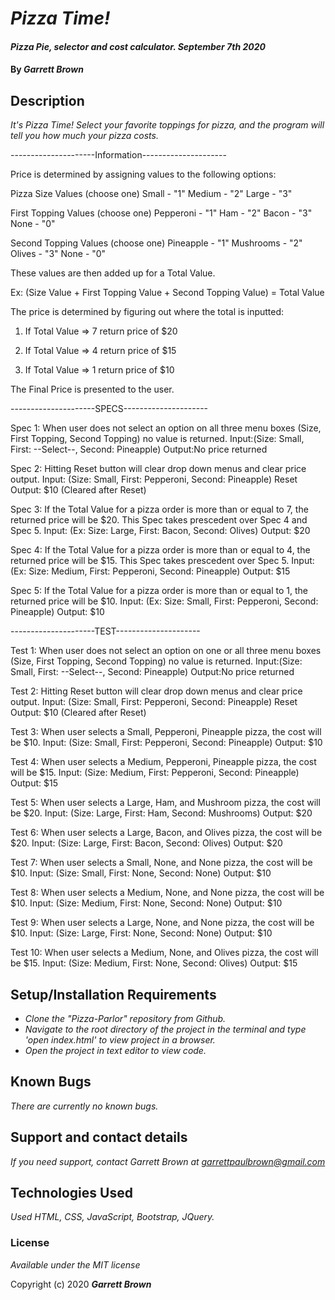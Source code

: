 # _Pizza Time!_

#### _Pizza Pie, selector and cost calculator. September 7th 2020_

#### By _**Garrett Brown**_

## Description

_It's Pizza Time! Select your favorite toppings for pizza, and the program will tell you how much your pizza costs._


---------------------Information---------------------

Price is determined by assigning values to the following options:

Pizza Size Values (choose one)
  Small - "1"
  Medium - "2"
  Large - "3"

First Topping Values (choose one)
  Pepperoni - "1"
  Ham - "2"
  Bacon - "3"
  None - "0"

Second Topping Values (choose one)
  Pineapple - "1"
  Mushrooms - "2"
  Olives - "3"
  None - "0"

These values are then added up for a Total Value.

Ex: (Size Value + First Topping Value + Second Topping Value) = Total Value

The price is determined by figuring out where the total is inputted:

1. If Total Value => 7
    return price of $20
  
2. If Total Value => 4
    return price of $15

3. If Total Value => 1
  return price of $10


The Final Price is presented to the user.

---------------------SPECS---------------------

Spec 1: When user does not select an option on all three menu boxes (Size, First Topping, Second Topping) no value is returned.
Input:(Size: Small, First: --Select--, Second: Pineapple)
Output:No price returned

Spec 2: Hitting Reset button will clear drop down menus and clear price output.
Input: (Size: Small, First: Pepperoni, Second: Pineapple) Reset
Output: $10 (Cleared after Reset)

Spec 3: If the Total Value for a pizza order is more than or equal to 7, the returned price will be $20. This Spec takes prescedent over Spec 4 and Spec 5.
Input: (Ex: Size: Large, First: Bacon, Second: Olives)
Output: $20

Spec 4: If the Total Value for a pizza order is more than or equal to 4, the returned price will be $15. This Spec takes prescedent over Spec 5.
Input: (Ex: Size: Medium, First: Pepperoni, Second: Pineapple) 
Output: $15

Spec 5: If the Total Value for a pizza order is more than or equal to 1, the returned price will be $10.
Input: (Ex: Size: Small, First: Pepperoni, Second: Pineapple) 
Output: $10


---------------------TEST---------------------

Test 1: When user does not select an option on one or all three menu boxes (Size, First Topping, Second Topping) no value is returned.
Input:(Size: Small, First: --Select--, Second: Pineapple)
Output:No price returned

Test 2: Hitting Reset button will clear drop down menus and clear price output.
Input: (Size: Small, First: Pepperoni, Second: Pineapple) Reset
Output: $10 (Cleared after Reset)

Test 3: When user selects a Small, Pepperoni, Pineapple pizza, the cost will be $10.
Input: (Size: Small, First: Pepperoni, Second: Pineapple) 
Output: $10

Test 4: When user selects a Medium, Pepperoni, Pineapple pizza, the cost will be $15.
Input: (Size: Medium, First: Pepperoni, Second: Pineapple) 
Output: $15

Test 5: When user selects a Large, Ham, and Mushroom pizza, the cost will be $20.
Input: (Size: Large, First: Ham, Second: Mushrooms) 
Output: $20

Test 6: When user selects a Large, Bacon, and Olives pizza, the cost will be $20.
Input: (Size: Large, First: Bacon, Second: Olives) 
Output: $20

Test 7: When user selects a Small, None, and None pizza, the cost will be $10.
Input: (Size: Small, First: None, Second: None) 
Output: $10

Test 8: When user selects a Medium, None, and None pizza, the cost will be $10.
Input: (Size: Medium, First: None, Second: None) 
Output: $10

Test 9: When user selects a Large, None, and None pizza, the cost will be $10.
Input: (Size: Large, First: None, Second: None) 
Output: $10

Test 10: When user selects a Medium, None, and Olives pizza, the cost will be $15.
Input:  (Size: Medium, First: None, Second: Olives) 
Output: $15


## Setup/Installation Requirements

* _Clone the "Pizza-Parlor" repository from Github._
* _Navigate to the root directory of the project in the terminal and type 'open index.html' to view project in a browser._
* _Open the project in text editor to view code._


## Known Bugs

_There are currently no known bugs._

## Support and contact details

_If you need support, contact Garrett Brown at <garrettpaulbrown@gmail.com>_

## Technologies Used

_Used HTML, CSS, JavaScript, Bootstrap, JQuery._

### License

*Available under the MIT license*

Copyright (c) 2020 **_Garrett Brown_**
